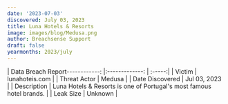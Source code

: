 ```yaml
---
date: '2023-07-03'
discovered: July 03, 2023
title: Luna Hotels & Resorts
image: images/blog/Medusa.png
author: Breachsense Support
draft: false
yearmonths: 2023/july
---
```


| Data Breach Report------------:     |:-------------:    | :-----:|
| Victim      | lunahoteis.com      | 
| Threat Actor      | Medusa      | 
| Date Discovered      | Jul 03, 2023      | 
| Description      | Luna Hotels & Resorts is one of Portugal's most famous hotel brands.      | 
| Leak Size      | Unknown      | 

